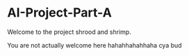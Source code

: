 # AI-Project-Part-A

Welcome to the project shrood and shrimp.

You are not actually welcome here hahahhahahhaha cya bud